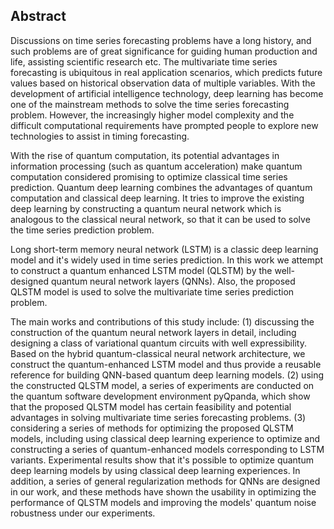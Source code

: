 ## Abstract

Discussions on time series forecasting problems have a long history, and such problems are of great significance for guiding human production and life, assisting scientific research etc. The multivariate time series forecasting is ubiquitous in real application scenarios, which predicts future values based on historical observation data of multiple variables. With the development of artificial intelligence technology, deep learning has become one of the mainstream methods to solve the time series forecasting problem. However, the increasingly higher model complexity and the difficult computational requirements have prompted people to explore new technologies to assist in timing forecasting.

With the rise of quantum computation, its potential advantages in information processing (such as quantum acceleration) make quantum computation considered promising to optimize classical time series prediction. Quantum deep learning combines the advantages of quantum computation and classical deep learning. It tries to improve the existing deep learning by constructing a quantum neural network which is analogous to the classical neural network, so that it can be used to solve the time series prediction problem.

Long short-term memory neural network (LSTM) is a classic deep learning model and it's widely used in time series prediction. In this work we attempt to construct a quantum enhanced LSTM model (QLSTM) by the well-designed quantum neural network layers (QNNs). Also, the proposed QLSTM model is used to solve the multivariate time series prediction problem.

The main works and contributions of this study include: (1) discussing the construction of the quantum neural network layers in detail, including designing a class of variational quantum circuits with well expressibility. Based on the hybrid quantum-classical neural network architecture, we construct the quantum-enhanced LSTM model and thus provide a reusable reference for building QNN-based quantum deep learning models. (2) using the constructed QLSTM model, a series of experiments 
are conducted on the quantum software development environment pyQpanda, which show that the proposed QLSTM model has certain feasibility and potential advantages in solving multivariate time series forecasting problems. (3) considering a series of methods for optimizing the proposed QLSTM models, including using classical deep learning experience to optimize and constructing a series of quantum-enhanced models corresponding to LSTM variants. Experimental results show that it's possible to optimize quantum deep learning models by using classical deep learning experiences. In addition, a series of general regularization methods for QNNs are designed in our work, and these methods have shown the usability in optimizing the performance of QLSTM models and improving the models' quantum noise robustness under our experiments.